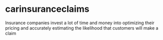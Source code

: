 # carinsuranceclaims
Insurance companies invest a lot of time and money into optimizing their pricing and accurately estimating the likelihood that customers will make a claim
